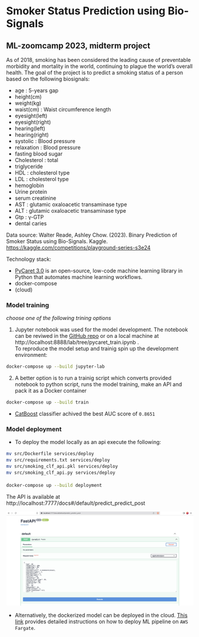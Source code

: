 # Smoker Status Prediction using Bio-Signals
## ML-zoomcamp 2023, midterm project

As of 2018, smoking has been considered the leading cause of preventable morbidity and mortality in the world, continuing to plague the world’s overall health. The goal of the project is to predict a smoking status of a person based on the following biosignals:
- age : 5-years gap
- height(cm)
- weight(kg)
- waist(cm) : Waist circumference length
- eyesight(left)
- eyesight(right)
- hearing(left)
- hearing(right)
- systolic : Blood pressure
- relaxation : Blood pressure
- fasting blood sugar
- Cholesterol : total
- triglyceride
- HDL : cholesterol type
- LDL : cholesterol type
- hemoglobin
- Urine protein
- serum creatinine
- AST : glutamic oxaloacetic transaminase type
- ALT : glutamic oxaloacetic transaminase type
- Gtp : γ-GTP
- dental caries

Data source: Walter Reade, Ashley Chow. (2023). Binary Prediction of Smoker Status using Bio-Signals. Kaggle. https://kaggle.com/competitions/playground-series-s3e24

Technology stack:
- [PyCaret 3.0](https://pycaret.org/) is an open-source, low-code machine learning library in Python that automates machine learning workflows.
- docker-compose
- (cloud)


### Model training 
_choose one of the following trining options_

1. Jupyter notebook was used for the model development. The notebook can be reviwed in the [GitHub repo](src/pycaret_train.ipynb) or on a local machine at http://localhost:8888/lab/tree/pycaret_train.ipynb .  
   To reproduce the model setup and trainig spin up the development environment:
```sh
docker-compose up --build jupyter-lab
```


2. A better option is to run a trainig script which converts provided notebook to python script, runs the model training, make an API and pack it as a Docker container
```sh
docker-compose up --build train
```

- [CatBoost](https://catboost.ai/) classifier achived the best AUC score of `0.8651`

### Model deployment
- To deploy the model locally as an api execute the following:
```sh
mv src/Dockerfile services/deploy
mv src/requirements.txt services/deploy
mv src/smoking_clf_api.pkl services/deploy
mv src/smoking_clf_api.py services/deploy

docker-compose up --build deployment
```
The API is available at http://localhost:7777/docs#/default/predict_predict_post   

![FastAPI](src/fastapi_screenshot.jpg)   
- Alternatively, the dockerized model can be deployed in the cloud. 
[This link](https://pycaret.gitbook.io/docs/learn-pycaret/official-blog/deploy-machine-learning-pipeline-on-aws-fargate) provides detailed instructions on how to deploy ML pipeline on `AWS Fargate`.
